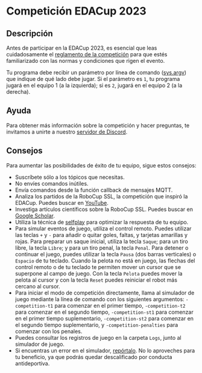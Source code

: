 # Competición EDACup 2023

## Descripción

Antes de participar en la EDACup 2023, es esencial que leas cuidadosamente el [reglamento de la competición](REGLAMENTO.md) para que estés familiarizado con las normas y condiciones que rigen el evento.

Tu programa debe recibir un parámetro por línea de comando ([sys.argv](https://docs.python.org/es/3/library/sys.html)) que indique de qué lado debe jugar. Si el parámetro es `1`, tu programa jugará en el equipo 1 (a la izquierda); si es `2`, jugará en el equipo 2 (a la derecha).

## Ayuda

Para obtener más información sobre la competición y hacer preguntas, te invitamos a unirte a nuestro [servidor de Discord](https://discord.gg/RAwJQxQyW2).

## Consejos

Para aumentar las posibilidades de éxito de tu equipo, sigue estos consejos:

* Suscríbete sólo a los tópicos que necesitas.
* No envíes comandos inútiles.
* Envía comandos desde la función callback de mensajes MQTT.
* Analiza los partidos de la RoboCup SSL, la competición que inspiró la EDACup. Puedes buscar en [YouTube](https://www.youtube.com/results?search_query=robocup+ssl).
* Investiga artículos científicos sobre la RoboCup SSL. Puedes buscar en [Google Scholar](https://scholar.google.com/scholar?hl=es&as_sdt=0%2C5&q=robocup+ssl&btnG=).
* Utiliza la técnica de [selfplay](https://en-m-wikipedia-org.translate.goog/wiki/Self-play_(reinforcement_learning_technique)?_x_tr_sl=auto&_x_tr_tl=es&_x_tr_hl=es&_x_tr_pto=wapp) para optimizar la respuesta de tu equipo.
* Para simular eventos de juego, utiliza el control remoto. Puedes utilizar las teclas `+` y `-` para añadir o quitar goles, faltas, y tarjetas amarillas y rojas. Para preparar un saque inicial, utiliza la tecla `Saque`; para un tiro libre, la tecla `Libre`; y para un tiro penal, la tecla `Penal`. Para detener o continuar el juego, puedes utilizar la tecla `Pausa` (dos barras verticales) o `Espacio` de tu teclado. Cuando la pelota no está en juego, las flechas del control remoto o de tu teclado te permiten mover un cursor que se superpone al campo de juego. Con la tecla `Pelota` puedes mover la pelota al cursor y con la tecla `Reset` puedes reiniciar el robot más cercano al cursor.
* Para iniciar el modo de competición directamente, llama al simulador de juego mediante la línea de comando con los siguientes argumentos: `-competition-t1` para comenzar en el primer tiempo, `-competition-t2` para comenzar en el segundo tiempo, `-competition-st1` para comenzar en el primer tiempo suplementario, `-competition-st2` para comenzar en el segundo tiempo suplementario, y `-competition-penalties` para comenzar con los penales.
* Puedes consultar los registros de juego en la carpeta `Logs`, junto al simulador de juego.
* Si encuentras un error en el simulador, [repórtalo](https://github.com/mressl/edacup2023/issues). No lo aproveches para tu beneficio, ya que podrás quedar descalificado por conducta antideportiva.
